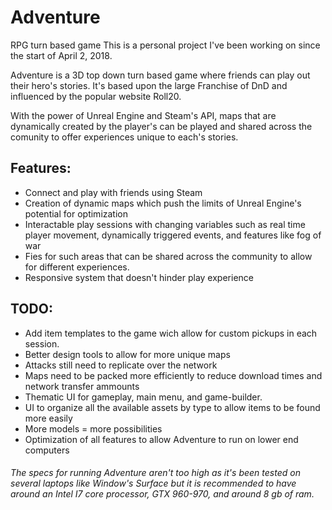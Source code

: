 # Adventure
RPG turn based game
This is a personal project I've been working on since the start of April 2, 2018. 

Adventure is a 3D top down turn based game where friends can play out their hero's stories. 
It's based upon the large Franchise of DnD and influenced by the popular website Roll20. 

With the power of Unreal Engine and Steam's API, maps that are dynamically created by the player's can be played
and shared across the comunity to offer experiences unique to each's stories.

## Features:
- Connect and play with friends using Steam
- Creation of dynamic maps which push the limits of Unreal Engine's potential for optimization
- Interactable play sessions with changing variables such as real time player movement, dynamically triggered events, and features like fog of war
- Fies for such areas that can be shared across the community to allow for different experiences.
- Responsive system that doesn't hinder play experience

## TODO:
- Add item templates to the game wich allow for custom pickups in each session.
- Better design tools to allow for more unique maps
- Attacks still need to replicate over the network
- Maps need to be packed more efficiently to reduce download times and network transfer ammounts
- Thematic UI for gameplay, main menu, and game-builder.
- UI to organize all the available assets by type to allow items to be found more easily
- More models = more possibilities
- Optimization of all features to allow Adventure to run on lower end computers

###### The specs for running Adventure aren't too high as it's been tested on several laptops like Window's Surface but it is recommended to have around an Intel I7 core processor, GTX 960-970, and around 8 gb of ram.

